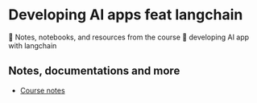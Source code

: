 # Developing AI apps feat langchain
📖 Notes, notebooks, and resources from the course 👾  developing AI app with langchain

## Notes, documentations and more
* [Course notes](https://pentagonal-algebra-f70.notion.site/Curso-de-Desarrollo-de-Aplicaciones-de-IA-con-LangChain-Chatbots-b37b219e9a0d4fe4b34e28153db4e755)
